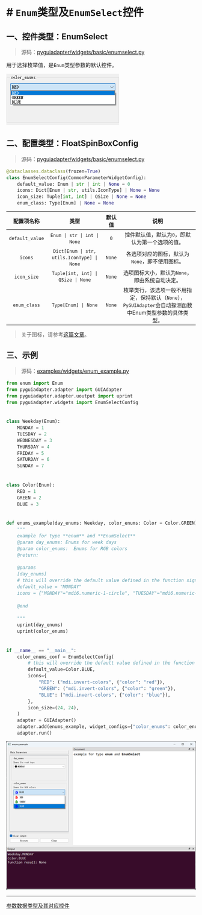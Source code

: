 # # `Enum`类型及`EnumSelect`控件

## 一、控件类型：EnumSelect

> 源码：[pyguiadapter/widgets/basic/enumselect.py]()

用于选择枚举值，是`Enum`类型参数的默认控件。

![](../images/enumselect.png)

## 二、配置类型：FloatSpinBoxConfig

> 源码：[pyguiadapter/widgets/basic/enumselect.py]()

```python
@dataclasses.dataclass(frozen=True)
class EnumSelectConfig(CommonParameterWidgetConfig):
    default_value: Enum | str | int | None = 0
    icons: Dict[Enum | str, utils.IconType] | None = None
    icon_size: Tuple[int, int] | QSize | None = None
    enum_class: Type[Enum] | None = None
```

|   配置项名称    |       类型       |  默认值   |                             说明                             |
| :-------------: | :--------------: | :-------: | :----------------------------------------------------------: |
| `default_value` |  `Enum \| str \| int \| None`  |  `0`  |                          控件默认值，默认为`0`，即默认为第一个选项的值。                          |
|     `icons`     | `Dict[Enum \| str, utils.IconType] \| None` | `None` |         各选项对应的图标，默认为`None`，即不使用图标。         |
|   `icon_size`   |     `Tuple[int, int] \| QSize \| None`      | `None` |     选项图标大小，默认为`None`，即由系统自动决定。     |
|  `enum_class`   |            `Type[Enum] \| None`             | `None` | 枚举类行，该选项一般不用指定，保持默认（`None`），`PyGUIAdapter`会自动探测函数中Enum类型参数的具体类型。 |



> 关于图标，请参考[这篇文章](widgets/types_and_widgets.md)。




## 三、示例

> 源码：[examples/widgets/enum_example.py]()



```python
from enum import Enum
from pyguiadapter.adapter import GUIAdapter
from pyguiadapter.adapter.uoutput import uprint
from pyguiadapter.widgets import EnumSelectConfig


class Weekday(Enum):
    MONDAY = 1
    TUESDAY = 2
    WEDNESDAY = 3
    THURSDAY = 4
    FRIDAY = 5
    SATURDAY = 6
    SUNDAY = 7


class Color(Enum):
    RED = 1
    GREEN = 2
    BLUE = 3


def enums_example(day_enums: Weekday, color_enums: Color = Color.GREEN):
    """
    example for type **enum** and **EnumSelect**
    @param day_enums: Enums for week days
    @param color_enums:  Enums for RGB colors
    @return:

    @params
    [day_enums]
    # this will override the default value defined in the function signature
    default_value = "MONDAY"
    icons = {"MONDAY"="mdi6.numeric-1-circle", "TUESDAY"="mdi6.numeric-2-circle"}

    @end

    """
    uprint(day_enums)
    uprint(color_enums)


if __name__ == "__main__":
    color_enums_conf = EnumSelectConfig(
        # this will override the default value defined in the function signature
        default_value=Color.BLUE,
        icons={
            "RED": ("mdi.invert-colors", {"color": "red"}),
            "GREEN": ("mdi.invert-colors", {"color": "green"}),
            "BLUE": ("mdi.invert-colors", {"color": "blue"}),
        },
        icon_size=(24, 24),
    )
    adapter = GUIAdapter()
    adapter.add(enums_example, widget_configs={"color_enums": color_enums_conf})
    adapter.run()
```

<img src="../images/enum_example.png" />



---

[参数数据类型及其对应控件](widgets/types_and_widgets.md)